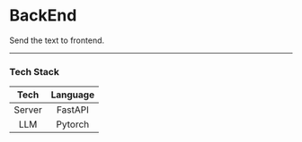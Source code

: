 # BackEnd

Send the text to frontend.

---
### Tech Stack

| Tech | Language |
|:--:|:--:|
| Server | FastAPI |
| LLM | Pytorch |
